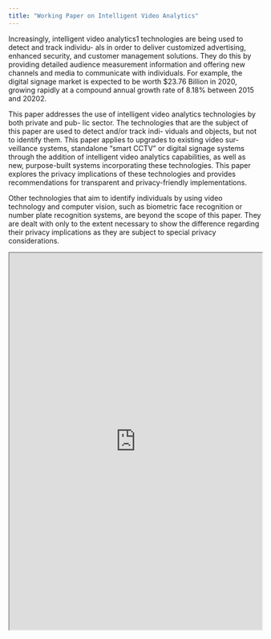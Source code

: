 ```yaml
---
title: "Working Paper on Intelligent Video Analytics"
---
```


Increasingly, intelligent video analytics1 technologies are being used to detect and track individu- als in order to deliver customized advertising, enhanced security, and customer management solutions. They do this by providing detailed audience measurement information and offering new channels and media to communicate with individuals. For example, the digital signage market is expected to be worth $23.76 Billion in 2020, growing rapidly at a compound annual growth rate of
8.18% between 2015 and 20202.

This paper addresses the use of intelligent video analytics technologies by both private and pub- lic sector. The technologies that are the subject of this paper are used to detect and/or track indi- viduals and objects, but not to identify them. This paper applies to upgrades to existing video sur- veillance systems, standalone “smart CCTV” or digital signage systems through the addition of intelligent video analytics capabilities, as well as new, purpose-built systems incorporating these technologies. This paper explores the privacy implications of these technologies and provides recommendations for transparent and privacy-friendly implementations.

Other technologies that aim to identify individuals by using video technology and computer vision, such as biometric face recognition or number plate recognition systems, are beyond the scope of this paper. They are dealt with only to the extent necessary to show the difference regarding their privacy implications as they are subject to special privacy considerations.

<iframe height="750" width="100%" src="https://ewelton.github.io/ktest/wiki.html#Working%20Paper%20on%20Intelligent%20Video%20Analytics"></iframe>
